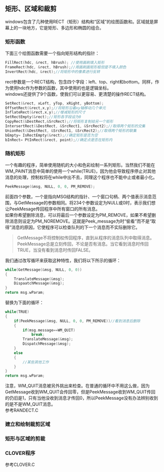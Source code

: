 ## 矩形、区域和裁剪
windows包含了几种使用RECT（矩形）结构和“区域”的绘图函数和。区域就是屏幕上的一块地方，它是矩形、多边形和椭圆的组合。  
### 矩形函数
下面三个绘图函数需要一个指向矩形结构的指针：  
```c
FillRect(hdc, &rect, hBrush); //使用画刷填入矩形 
FrameRect(hdc, &rect, hBrush);//用画刷画矩形框但是不填入颜色  
InvertRect(hdc, &rect);//将矩形中的像素进行反转  
```  
rect参数是一个RECT结构，包含四个字段：left、top、right和bottom。同样，作为使用hdc作为参数的函数，其中使用的也是逻辑坐标。  
windows还提供了9个函数，使我们可以更容易、更清楚的操作RECT结构。  
```c
SetRect(&rect, xLeft, yTop, xRight, yBottom);  
OffsetRect(&rect,x,y);//将矩形沿着xy轴移动几个单元    
InflateRect(&rect,x,y);//增减矩形的尺寸     
SetRectEmpty(&rect);//矩形各字段设为0    
CopyRect(&DestRect,&SrcRect);//将矩形复制给另一个矩形  
IntersertRect(&DestRect, &SrcRect1, &SrcRect2);//取得两个矩形的交集   
UnionRect(&DestRect, &SrcRect1, &SrcRect2);//取得两个矩形的联集  
bEmpty= IsRectEmpty(&rect);//确定矩形是否为空  
bInRect= PtInRect(&rect, point);//确定点是否在矩形内  
```
### 随机矩形
一个有趣的程序，简单使用随机的大小和色彩绘制一系列矩形。当然我们不能在WM_PAINT消息中简单的使用一个while(TRUE)，因为他会导致程序停止对其他消息的处理，控制权将在while中出不去，同理这个程序也不能中止或者最小化。  
```c
PeekMessage(&msg, NULL, 0, 0, PM_REMOVE);
```
前面四个参数，一个是指向MSG结构的指针、一个窗口句柄、两个值表示消息范围，与GetMessage的参数相同。将234个参数设定为NULL或0时，表示我们想让PeekMesage传回程序中所有窗口的所有消息。  
如果你希望删除消息，可以将最后一个参数设定为PM_REMOVE，如果不希望删除消息则设定为PM_NOREMOVE。这就是Peek_message为时“偷看”而不是“取得”消息的原因，它使程序可以检查队列的下一个消息而不实际删除它。  
> GetMessage不将控制权传回程序，直到从程序的消息队列中取得消息。  
> PeekMessage总是立刻传回，不论是否有消息。当它看到消息时传回TRUE，当没有看到消息时传回FALSE。  
  
我们通过改写循环来获取这种特性，我们将以下所示的循环：  
```c
while(GetMessage(&msg, NULL, 0, 0))  
{  
	TranslateMessage(&msg);  
	DispaatchMessage(&msg);  
}  
return msg.wParam;  
```
替换为下面的循环：  
```c
while(TRUE)  
{  
	if(PeekMessage(&msg, NULL, 0, 0, PM_REMOVE))//看到消息后删除  
	{  
		if(msg.message==WM_QUIT)  
			break;  
		TranslateMessage(&msg);  
		DispatchMessage(&msg);  
	}  
	else  
	{  
		//某些其他工作  
	}  
}  
return msg.wParam;  
```
注意，WM_QUIT消息被另外挑出来检查。在普通的循环中不用这么做，因为GetMessage收到WM_QUIT会传回零，但是PeekMessage收到WM_QUIT传回的仍旧是1，只有当他没收到消息才传回0，所以PeekMessage没有办法辨别收到的是不是WM_QUIT消息。  
参考RANDECT.C  
### 建立和绘制裁剪区域

### 矩形与区域的剪裁
### CLOVER程序
参考CLOVER.C  